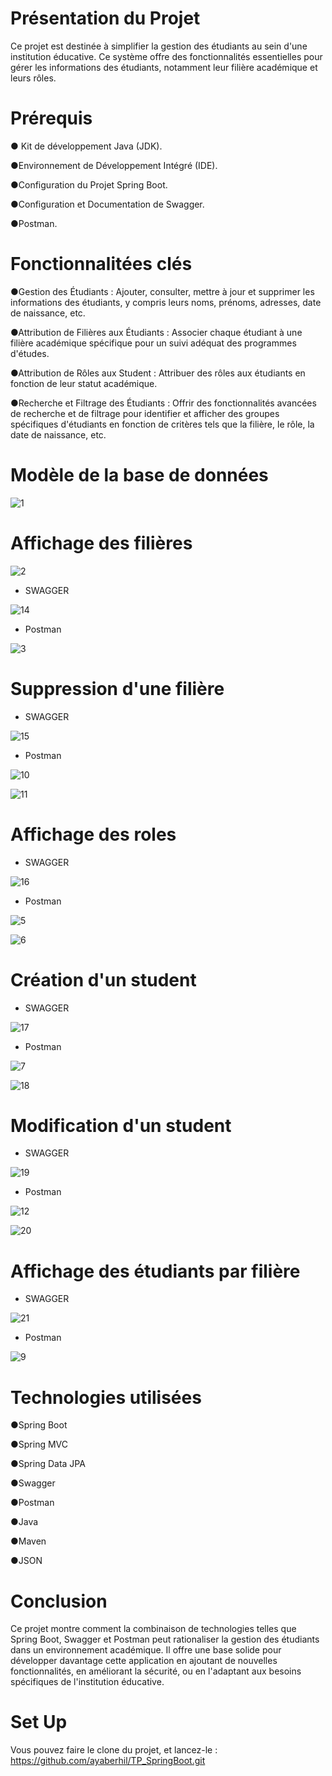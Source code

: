 
# Présentation du Projet
Ce projet est destinée à simplifier la gestion des étudiants au sein d'une institution éducative. Ce système offre des fonctionnalités essentielles pour gérer les informations des étudiants, notamment leur filière académique et leurs rôles.

# Prérequis
   &#9679; Kit de développement Java (JDK).

   &#9679;Environnement de Développement Intégré (IDE).

   &#9679;Configuration du Projet Spring Boot.

   &#9679;Configuration et Documentation de Swagger.

   &#9679;Postman.

   
# Fonctionnalitées clés

  &#9679;Gestion des Étudiants :  Ajouter, consulter, mettre à jour et supprimer les informations des étudiants, y compris leurs noms, prénoms, adresses, date de naissance, etc.
  
  &#9679;Attribution de Filières aux Étudiants :  Associer chaque étudiant à une filière académique spécifique pour un suivi adéquat des programmes d'études.
  
  &#9679;Attribution de Rôles aux Student :  Attribuer des rôles aux étudiants en fonction de leur statut académique.

  &#9679;Recherche et Filtrage des Étudiants :  Offrir des fonctionnalités avancées de recherche et de filtrage pour identifier et afficher des groupes spécifiques d'étudiants en fonction de critères tels que la filière, le rôle, la date de naissance, etc.


# Modèle de la base de données

![1](https://github.com/ayaberhil/TP_SpringBoot/assets/147451152/17453080-ffa0-4e95-99e7-762f64bee00a)



# Affichage des filières

![2](https://github.com/ayaberhil/TP_SpringBoot/assets/147451152/80760e29-7782-4833-896d-48cb9d365180)

- SWAGGER 

![14](https://github.com/ayaberhil/TP_SpringBoot/assets/147451152/1b2c0189-5a09-4b01-a760-12a8e03b41d8)

- Postman

![3](https://github.com/ayaberhil/TP_SpringBoot/assets/147451152/dc4185e6-4dbe-419e-8fe5-6a29159085b9)

# Suppression d'une filière

- SWAGGER 

![15](https://github.com/ayaberhil/TP_SpringBoot/assets/147451152/fb69a07d-d003-4a35-abf1-aceb8b9e853d)

- Postman

![10](https://github.com/ayaberhil/TP_SpringBoot/assets/147451152/37f013e9-cce5-400a-a481-a78da7ff6128)

![11](https://github.com/ayaberhil/TP_SpringBoot/assets/147451152/d8ae902d-4cb0-4dda-813b-625889a9550a)




# Affichage des roles

- SWAGGER 

![16](https://github.com/ayaberhil/TP_SpringBoot/assets/147451152/99be8211-8cbe-4e6c-b73d-4d1789f8edc9)

- Postman

![5](https://github.com/ayaberhil/TP_SpringBoot/assets/147451152/534ca3e6-e706-4b5e-85dc-e4d350dc5831)

![6](https://github.com/ayaberhil/TP_SpringBoot/assets/147451152/a0e21ac6-0792-44e7-904b-a3fcf3bfdd59)

# Création d'un student

- SWAGGER 

![17](https://github.com/ayaberhil/TP_SpringBoot/assets/147451152/769d02f1-960d-472c-bc09-377b3b3be3da)

- Postman

![7](https://github.com/ayaberhil/TP_SpringBoot/assets/147451152/35169bc8-179d-460e-b904-1b773e51812f)


![18](https://github.com/ayaberhil/TP_SpringBoot/assets/147451152/0c0ecb59-89c2-4579-a335-dc41677c452c)


# Modification d'un student

- SWAGGER 

![19](https://github.com/ayaberhil/TP_SpringBoot/assets/147451152/36c88e7a-af49-4abf-8b99-5ad9166e9b5b)

- Postman

![12](https://github.com/ayaberhil/TP_SpringBoot/assets/147451152/7cacf701-ad9e-4ae1-9bb5-1a6e29437149)


![20](https://github.com/ayaberhil/TP_SpringBoot/assets/147451152/5780c6b4-2f91-4092-8b76-a652651b1756)



# Affichage des étudiants par filière

- SWAGGER 

![21](https://github.com/ayaberhil/TP_SpringBoot/assets/147451152/9ce1bad9-2e71-4070-8ad4-01e6f1f01a49)

- Postman
  
![9](https://github.com/ayaberhil/TP_SpringBoot/assets/147451152/8b3da3c9-227c-4c63-8432-d0a031198e35)


# Technologies utilisées
   &#9679;Spring Boot

   &#9679;Spring MVC

   &#9679;Spring Data JPA

   &#9679;Swagger

   &#9679;Postman

   &#9679;Java

   &#9679;Maven

   &#9679;JSON

 # Conclusion

Ce projet montre comment la combinaison de technologies telles que Spring Boot, Swagger et Postman peut rationaliser la gestion des étudiants dans un environnement académique. Il offre une base solide pour développer davantage cette application en ajoutant de nouvelles fonctionnalités, en améliorant la sécurité, ou en l'adaptant aux besoins spécifiques de l'institution éducative.

 # Set Up

Vous pouvez faire le clone du projet, et lancez-le : https://github.com/ayaberhil/TP_SpringBoot.git











